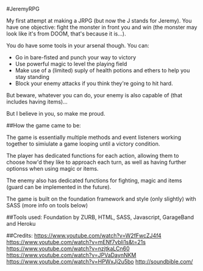 #JeremyRPG

My first attempt at making a JRPG (but now the J stands for Jeremy). You have one objective: fight the monster in front you and win (the monster may look like it's from DOOM, that's because it is...).

You do have some tools in your arsenal though. You can:
* Go in bare-fisted and punch your way to victory
* Use powerful magic to level the playing field
* Make use of a (limited) suply of health potions and ethers
  to help you stay standing
* Block your enemy attacks if you think they're going to hit hard.

But beware, whatever you can do, your enemy is also capable of (that includes having items)...




But I believe in you, so make me proud.




##How the game came to be:

The game is essentially multiple methods and event listeners working together to simiulate a game looping until a victory condition. 

The player has dedicated functions for each action, allowing them to choose how'd they like to approach each turn, as well as having further optionss when using magic or items. 

The enemy also has dedicated functions for fighting, magic and items (guard can be implemented in the future).

The game is built on the foundation framework and style (only slightly) with SASS (more info on tools below)


##Tools used:
Foundation by ZURB, HTML, SASS, Javascript, GarageBand and Heroku

##Credits:
https://www.youtube.com/watch?v=W2fFwcZJ4f4
https://www.youtube.com/watch?v=mENf7vbli1s&t=21s
https://www.youtube.com/watch?v=nzjtkaLCn60
https://www.youtube.com/watch?v=JPVaDaynNKM
https://www.youtube.com/watch?v=HPWxJj2u5bo
http://soundbible.com/